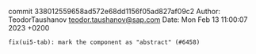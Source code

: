 commit 338012559658ad572e68dd1156f05ad827af09c2
Author: TeodorTaushanov <teodor.taushanov@sap.com>
Date:   Mon Feb 13 11:00:07 2023 +0200

    fix(ui5-tab): mark the component as "abstract" (#6458)
